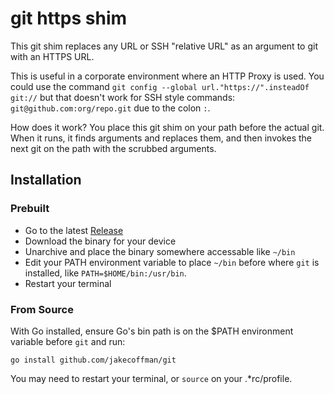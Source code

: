 # git https shim

This git shim replaces any URL or SSH "relative URL" as an argument to git with an HTTPS URL.

This is useful in a corporate environment where an HTTP Proxy is used. You could use the command `git config --global url."https://".insteadOf git://` but that doesn't work for SSH style commands: `git@github.com:org/repo.git` due to the colon `:`.

How does it work? You place this git shim on your path before the actual git. When it runs, it finds arguments and replaces them, and then invokes the next git on the path with the scrubbed arguments.

## Installation

### Prebuilt

- Go to the latest [Release](https://github.com/jakecoffman/git/releases)
- Download the binary for your device
- Unarchive and place the binary somewhere accessable like `~/bin`
- Edit your PATH environment variable to place `~/bin` before where `git` is installed, like `PATH=$HOME/bin:/usr/bin`.
- Restart your terminal

### From Source

With Go installed, ensure Go's bin path is on the $PATH environment variable before `git` and run:

```
go install github.com/jakecoffman/git
```

You may need to restart your terminal, or `source` on your .*rc/profile.
